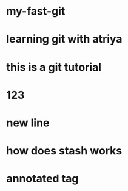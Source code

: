 # my-fast-git
# learning git with atriya
# this is a git tutorial
# 123
# new line
# how does stash works
# annotated tag